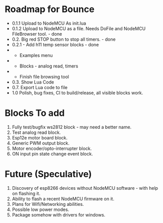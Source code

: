 # Roadmap for Bounce

* 0.1.1 Upload to NodeMCU As init.lua
* 0.1.2 Upload to NodeMCU as a file. Needs DoFile and NodeMCU FileBrowser tool. - done
* 0.2. Big red STOP button to stop all timers. - done
* 0.2.1 - Add h11 temp sensor blocks - done
* - Examples menu
* - Blocks - analog read, timers
* - Finish file browsing tool
* 0.3. Show Lua Code
* 0.7. Export Lua code to file
* 1.0 Polish, bug fixes, CI to build/release, all visible blocks work.  

# Blocks To add

1. Fully test/bugfix ws2812 block - may need a better name.
2. Test analog read block.
3. Esp12e motor board block.
4. Generic PWM output block.
5. Motor encoder/opto-interrupter block.
6. ON input pin state change event block.

# Future (Speculative)

1. Discovery of esp8266 devices without NodeMCU software - with help on flashing it.
2. Ability to flash a recent NodeMCU firmware on it.
3. Plans for Wifi/Networking abilities.
4. Possible low power modes.
5. Package somehow with drivers for windows.
